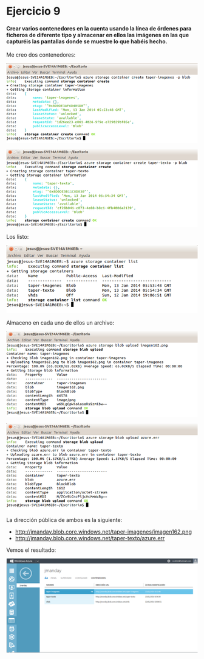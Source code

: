# Ejercicio 9 

#### Crear varios contenedores en la cuenta usando la línea de órdenes para ficheros de diferente tipo y almacenar en ellos las imágenes en las que capturéis las pantallas donde se muestre lo que habéis hecho.

Me creo dos contenedores:

![alt text](https://github.com/jmanday/Imagenes/blob/master/imagen162.png?raw=true)

![alt text](https://github.com/jmanday/Imagenes/blob/master/imagen163.png?raw=true)


Los listo:

![alt text](https://github.com/jmanday/Imagenes/blob/master/imagen166.png?raw=true)


Almaceno en cada uno de ellos un archivo:

![alt text](https://github.com/jmanday/Imagenes/blob/master/imagen164.png?raw=true)

![alt text](https://github.com/jmanday/Imagenes/blob/master/imagen165.png?raw=true)


La dirección pública de ambos es la siguiente:

* http://jmanday.blob.core.windows.net/taper-imagenes/imagen162.png
* http://jmanday.blob.core.windows.net/taper-texto/azure.err


Vemos el resultado:

![alt text](https://github.com/jmanday/Imagenes/blob/master/imagen167.png?raw=true)